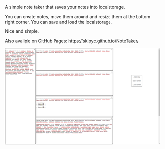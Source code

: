 A simple note taker that saves your notes into localstorage.

You can create notes, move them around and resize them at the bottom right corner. You can save and load the localstorage.

Nice and simple.

Also avaliple on GitHub Pages: https://skipyc.github.io/NoteTaker/

![](./example.png)